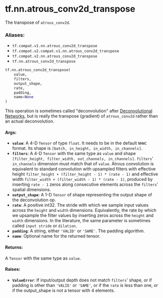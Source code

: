 <div itemscope itemtype="http://developers.google.com/ReferenceObject">
<meta itemprop="name" content="tf.nn.atrous_conv2d_transpose" />
<meta itemprop="path" content="Stable" />
</div>

# tf.nn.atrous_conv2d_transpose

The transpose of `atrous_conv2d`.

### Aliases:

* `tf.compat.v1.nn.atrous_conv2d_transpose`
* `tf.compat.v2.compat.v1.nn.atrous_conv2d_transpose`
* `tf.compat.v2.nn.atrous_conv2d_transpose`
* `tf.nn.atrous_conv2d_transpose`

``` python
tf.nn.atrous_conv2d_transpose(
    value,
    filters,
    output_shape,
    rate,
    padding,
    name=None
)
```

<!-- Placeholder for "Used in" -->

This operation is sometimes called "deconvolution" after [Deconvolutional
Networks](https://www.matthewzeiler.com/mattzeiler/deconvolutionalnetworks.pdf),
but is really the transpose (gradient) of `atrous_conv2d` rather than an
actual deconvolution.

#### Args:


* <b>`value`</b>: A 4-D `Tensor` of type `float`. It needs to be in the default `NHWC`
  format. Its shape is `[batch, in_height, in_width, in_channels]`.
* <b>`filters`</b>: A 4-D `Tensor` with the same type as `value` and shape
  `[filter_height, filter_width, out_channels, in_channels]`. `filters`'
  `in_channels` dimension must match that of `value`. Atrous convolution is
  equivalent to standard convolution with upsampled filters with effective
  height `filter_height + (filter_height - 1) * (rate - 1)` and effective
  width `filter_width + (filter_width - 1) * (rate - 1)`, produced by
  inserting `rate - 1` zeros along consecutive elements across the
  `filters`' spatial dimensions.
* <b>`output_shape`</b>: A 1-D `Tensor` of shape representing the output shape of the
  deconvolution op.
* <b>`rate`</b>: A positive int32. The stride with which we sample input values across
  the `height` and `width` dimensions. Equivalently, the rate by which we
  upsample the filter values by inserting zeros across the `height` and
  `width` dimensions. In the literature, the same parameter is sometimes
  called `input stride` or `dilation`.
* <b>`padding`</b>: A string, either `'VALID'` or `'SAME'`. The padding algorithm.
* <b>`name`</b>: Optional name for the returned tensor.


#### Returns:

A `Tensor` with the same type as `value`.



#### Raises:


* <b>`ValueError`</b>: If input/output depth does not match `filters`' shape, or if
  padding is other than `'VALID'` or `'SAME'`, or if the `rate` is less
  than one, or if the output_shape is not a tensor with 4 elements.